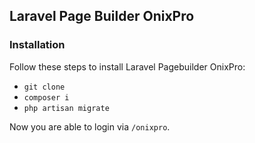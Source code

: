 
## Laravel Page Builder OnixPro

### Installation

Follow these steps to install Laravel Pagebuilder OnixPro:
- `git clone `
- `composer i`
- `php artisan migrate`


Now you are able to login via `/onixpro`.
